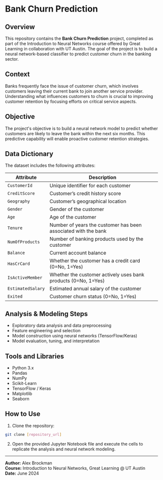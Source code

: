 # Bank Churn Prediction

## Overview
This repository contains the **Bank Churn Prediction** project, completed as part of the Introduction to Neural Networks course offered by Great Learning in collaboration with UT Austin. The goal of the project is to build a neural network-based classifier to predict customer churn in the banking sector.

## Context
Banks frequently face the issue of customer churn, which involves customers leaving their current bank to join another service provider. Understanding what influences customers to churn is crucial to improving customer retention by focusing efforts on critical service aspects.

## Objective
The project's objective is to build a neural network model to predict whether customers are likely to leave the bank within the next six months. This predictive capability will enable proactive customer retention strategies.

## Data Dictionary

The dataset includes the following attributes:

| Attribute         | Description                                                               |
|-------------------|---------------------------------------------------------------------------|
| `CustomerId`      | Unique identifier for each customer                                       |
| `CreditScore`     | Customer’s credit history score                                           |
| `Geography`       | Customer’s geographical location                                          |
| `Gender`          | Gender of the customer                                                    |
| `Age`             | Age of the customer                                                       |
| `Tenure`          | Number of years the customer has been associated with the bank            |
| `NumOfProducts`   | Number of banking products used by the customer                           |
| `Balance`         | Current account balance                                                   |
| `HasCrCard`       | Whether the customer has a credit card (0=No, 1=Yes)                      |
| `IsActiveMember`  | Whether the customer actively uses bank products (0=No, 1=Yes)            |
| `EstimatedSalary` | Estimated annual salary of the customer                                   |
| `Exited`          | Customer churn status (0=No, 1=Yes)                                       |

## Analysis & Modeling Steps
- Exploratory data analysis and data preprocessing
- Feature engineering and selection
- Model construction using neural networks (TensorFlow/Keras)
- Model evaluation, tuning, and interpretation

## Tools and Libraries
- Python 3.x
- Pandas
- NumPy
- Scikit-Learn
- TensorFlow / Keras
- Matplotlib
- Seaborn

## How to Use
1. Clone the repository:
```bash
git clone [repository_url]
```

2. Open the provided Jupyter Notebook file and execute the cells to replicate the analysis and neural network modeling.

---

**Author:** Alex Brockman  
**Course:** Introduction to Neural Networks, Great Learning @ UT Austin  
**Date:** June 2024

